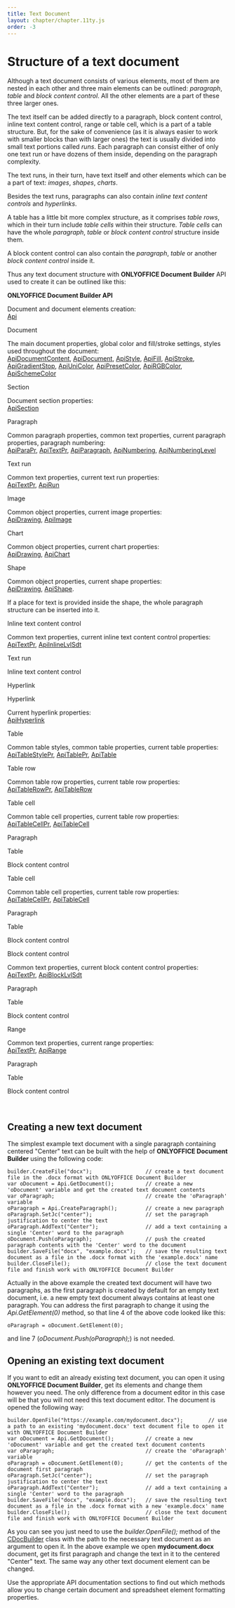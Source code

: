 ```yaml
---
title: Text Document
layout: chapter/chapter.11ty.js
order: -3
---
```

# Structure of a text document

Although a text document consists of various elements, most of them are nested in each other and three main elements can be outlined: *paragraph*, *table* and *block content control*. All the other elements are a part of these three larger ones.

The text itself can be added directly to a paragraph, block content control, inline text content control, range or table cell, which is a part of a table structure. But, for the sake of convenience (as it is always easier to work with smaller blocks than with larger ones) the text is usually divided into small text portions called *runs*. Each paragraph can consist either of only one text run or have dozens of them inside, depending on the paragraph complexity.

The text runs, in their turn, have text itself and other elements which can be a part of text: *images*, *shapes*, *charts*.

Besides the text runs, paragraphs can also contain *inline text content controls* and *hyperlinks*.

A table has a little bit more complex structure, as it comprises *table rows*, which in their turn include *table cells* within their structure. *Table cells* can have the whole *paragraph*, *table* or *block content control* structure inside them.

A block content control can also contain the *paragraph*, *table* or another *block content control* inside it.

Thus any text document structure with **ONLYOFFICE Document Builder** API used to create it can be outlined like this:

**ONLYOFFICE Document Builder API**

Document and document elements creation:\
[Api](/docbuilder/textdocumentapi/api)

Document

The main document properties, global color and fill/stroke settings, styles used throughout the document:\
[ApiDocumentContent](/docbuilder/textdocumentapi/apidocumentcontent), [ApiDocument](/docbuilder/textdocumentapi/apidocument), [ApiStyle](/docbuilder/textdocumentapi/apistyle), [ApiFill](/docbuilder/textdocumentapi/apifill), [ApiStroke](/docbuilder/textdocumentapi/apistroke), [ApiGradientStop](/docbuilder/textdocumentapi/apigradientstop), [ApiUniColor](/docbuilder/textdocumentapi/apiunicolor), [ApiPresetColor](/docbuilder/textdocumentapi/apipresetcolor), [ApiRGBColor](/docbuilder/textdocumentapi/apirgbcolor), [ApiSchemeColor](/docbuilder/textdocumentapi/apischemecolor)

Section

Document section properties:\
[ApiSection](/docbuilder/textdocumentapi/apisection)

Paragraph

Common paragraph properties, common text properties, current paragraph properties, paragraph numbering:\
[ApiParaPr](/docbuilder/textdocumentapi/apiparapr), [ApiTextPr](/docbuilder/textdocumentapi/apitextpr), [ApiParagraph](/docbuilder/textdocumentapi/apiparagraph), [ApiNumbering](/docbuilder/textdocumentapi/apinumbering), [ApiNumberingLevel](/docbuilder/textdocumentapi/apinumberinglevel)

Text run

Common text properties, current text run properties:\
[ApiTextPr](/docbuilder/textdocumentapi/apitextpr), [ApiRun](/docbuilder/textdocumentapi/apirun)

Image

Common object properties, current image properties:\
[ApiDrawing](/docbuilder/textdocumentapi/apidrawing), [ApiImage](/docbuilder/textdocumentapi/apiimage)

Chart

Common object properties, current chart properties:\
[ApiDrawing](/docbuilder/textdocumentapi/apidrawing), [ApiChart](/docbuilder/textdocumentapi/apichart)

Shape

Common object properties, current shape properties:\
[ApiDrawing](/docbuilder/textdocumentapi/apidrawing), [ApiShape](/docbuilder/textdocumentapi/apishape).

If a place for text is provided inside the shape, the whole paragraph structure can be inserted into it.

Inline text content control

Common text properties, current inline text content control properties:\
[ApiTextPr](/docbuilder/textdocumentapi/apitextpr), [ApiInlineLvlSdt](/docbuilder/textdocumentapi/apiinlinelvlsdt)

Text run

Inline text content control

Hyperlink

Hyperlink

Current hyperlink properties:\
[ApiHyperlink](/docbuilder/textdocumentapi/apihyperlink)

Table

Common table styles, common table properties, current table properties:\
[ApiTableStylePr](/docbuilder/textdocumentapi/apitablestylepr), [ApiTablePr](/docbuilder/textdocumentapi/apitablepr), [ApiTable](/docbuilder/textdocumentapi/apitable)

Table row

Common table row properties, current table row properties:\
[ApiTableRowPr](/docbuilder/textdocumentapi/apitablerowpr), [ApiTableRow](/docbuilder/textdocumentapi/apitablerow)

Table cell

Common table cell properties, current table row properties:\
[ApiTableCellPr](/docbuilder/textdocumentapi/apitablecellpr), [ApiTableCell](/docbuilder/textdocumentapi/apitablecell)

Paragraph

Table

Block content control

Table cell

Common table cell properties, current table row properties:\
[ApiTableCellPr](/docbuilder/textdocumentapi/apitablecellpr), [ApiTableCell](/docbuilder/textdocumentapi/apitablecell)

Paragraph

Table

Block content control

Block content control

Common text properties, current block content control properties:\
[ApiTextPr](/docbuilder/textdocumentapi/apitextpr), [ApiBlockLvlSdt](/docbuilder/textdocumentapi/apiblocklvlsdt)

Paragraph

Table

Block content control

Range

Common text properties, current range properties:\
[ApiTextPr](/docbuilder/textdocumentapi/apitextpr), [ApiRange](/docbuilder/textdocumentapi/apirange)

Paragraph

Table

Block content control

 

## Creating a new text document

The simplest example text document with a single paragraph containing centered "Center" text can be built with the help of **ONLYOFFICE Document Builder** using the following code:

```
builder.CreateFile("docx");                 // create a text document file in the .docx format with ONLYOFFICE Document Builder
var oDocument = Api.GetDocument();          // create a new 'oDocument' variable and get the created text document contents
var oParagraph;                             // create the 'oParagraph' variable
oParagraph = Api.CreateParagraph();         // create a new paragraph
oParagraph.SetJc("center");                 // set the paragraph justification to center the text
oParagraph.AddText("Center");               // add a text containing a single 'Center' word to the paragraph
oDocument.Push(oParagraph);                 // push the created paragraph contents with the 'Center' word to the document
builder.SaveFile("docx", "example.docx");   // save the resulting text document as a file in the .docx format with the 'example.docx' name
builder.CloseFile();                        // close the text document file and finish work with ONLYOFFICE Document Builder
```

Actually in the above example the created text document will have two paragraphs, as the first paragraph is created by default for an empty text document, i.e. a new empty text document always contains at least one paragraph. You can address the first paragraph to change it using the *Api.GetElement(0)* method, so that line 4 of the above code looked like this:

```
oParagraph = oDocument.GetElement(0);
```

and line 7 (*oDocument.Push(oParagraph);*) is not needed.

## Opening an existing text document

If you want to edit an already existing text document, you can open it using **ONLYOFFICE Document Builder**, get its elements and change them however you need. The only difference from a document editor in this case will be that you will not need this text document editor. The document is opened the following way:

```
builder.OpenFile("https://example.com/mydocument.docx");        // use a path to an existing 'mydocument.docx' text document file to open it with ONLYOFFICE Document Builder
var oDocument = Api.GetDocument();          // create a new 'oDocument' variable and get the created text document contents
var oParagraph;                             // create the 'oParagraph' variable
oParagraph = oDocument.GetElement(0);       // get the contents of the document first paragraph
oParagraph.SetJc("center");                 // set the paragraph justification to center the text
oParagraph.AddText("Center");               // add a text containing a single 'Center' word to the paragraph
builder.SaveFile("docx", "example.docx");   // save the resulting text document as a file in the .docx format with a new 'example.docx' name
builder.CloseFile();                        // close the text document file and finish work with ONLYOFFICE Document Builder
```

As you can see you just need to use the *builder.OpenFile();* method of the [CDocBuilder](/docbuilder/integrationapi/cdocbuilder) class with the path to the necessary text document as an argument to open it. In the above example we open **mydocument.docx** document, get its first paragraph and change the text in it to the centered "Center" text. The same way any other text document element can be changed.

Use the appropriate API documentation sections to find out which methods allow you to change certain document and spreadsheet element formatting properties.
